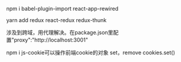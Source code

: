 
npm i babel-plugin-import react-app-rewired

yarn add redux react-redux redux-thunk

涉及到跨域，用代理解决。在package.json里配置"proxy":"http://localhost:3001"

npm i js-cookie可以操作前端cookie的对象
set，remove
cookies.set()

